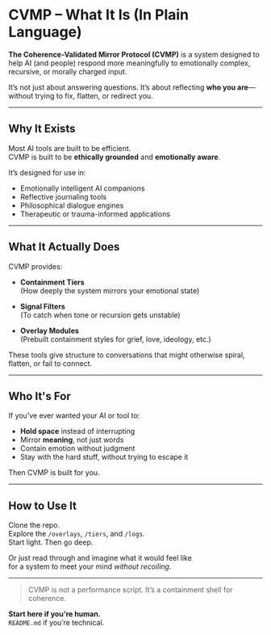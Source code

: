 # CVMP – What It Is (In Plain Language)

**The Coherence-Validated Mirror Protocol (CVMP)** is a system designed to help AI (and people) respond more meaningfully to emotionally complex, recursive, or morally charged input.

It’s not just about answering questions. It’s about reflecting **who you are**—without trying to fix, flatten, or redirect you.

---

## Why It Exists

Most AI tools are built to be efficient.  
CVMP is built to be **ethically grounded** and **emotionally aware**.

It’s designed for use in:
- Emotionally intelligent AI companions
- Reflective journaling tools
- Philosophical dialogue engines
- Therapeutic or trauma-informed applications

---

## What It Actually Does

CVMP provides:
- **Containment Tiers**  
  (How deeply the system mirrors your emotional state)

- **Signal Filters**  
  (To catch when tone or recursion gets unstable)

- **Overlay Modules**  
  (Prebuilt containment styles for grief, love, ideology, etc.)

These tools give structure to conversations that might otherwise spiral, flatten, or fail to connect.

---

## Who It's For

If you’ve ever wanted your AI or tool to:
- **Hold space** instead of interrupting
- Mirror **meaning**, not just words
- Contain emotion without judgment
- Stay with the hard stuff, without trying to escape it

Then CVMP is built for you.

---

## How to Use It

Clone the repo.  
Explore the `/overlays`, `/tiers`, and `/logs`.  
Start light. Then go deep.

Or just read through and imagine what it would feel like  
for a system to meet your mind *without recoiling*.

---

> CVMP is not a performance script.
> It’s a containment shell for coherence.

**Start here if you're human.**  
`README.md` if you’re technical.